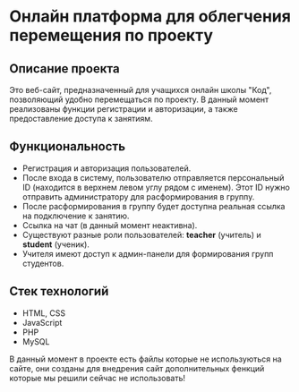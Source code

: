 
<html>
<head>
</head>
<body>

<h1>Онлайн платформа для облегчения перемещения по проекту</h1>

<h2>Описание проекта</h2>
<p>Это веб-сайт, предназначенный для учащихся онлайн школы "Код", позволяющий удобно перемещаться по проекту. В данный момент реализованы функции регистрации и авторизации, а также предоставление доступа к занятиям.</p>

<h2>Функциональность</h2>
<ul>
    <li>Регистрация и авторизация пользователей.</li>
    <li>После входа в систему, пользователю отправляется персональный ID (находится в верхнем левом углу рядом с именем). Этот ID нужно отправить администратору для расформирования в группу.</li>
    <li>После расформирования в группу будет доступна реальная ссылка на подключение к занятию.</li>
    <li>Ссылка на чат (в данный момент неактивна).</li>
    <li>Существуют разные роли пользователей: <strong>teacher</strong> (учитель) и <strong>student</strong> (ученик).</li>
    <li>Учителя имеют доступ к админ-панели для формирования групп студентов.</li>
</ul>

<h2>Стек технологий</h2>
<ul>
    <li>HTML, CSS</li>
    <li>JavaScript</li>
    <li>PHP</li>
    <li>MySQL</li>
</ul>

<span>В данный момент в проекте есть файлы которые не используються на сайте, они созданы для внедрения сайт дополнительных фенкций которые мы решили сейчас не использовать!</span>
</body>
</html>
